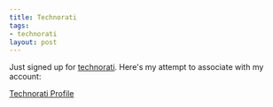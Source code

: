 ```yaml
--- 
title: Technorati
tags: 
- technorati
layout: post
---
```

Just signed up for [technorati](http://technorati.com). Here's my attempt to associate with my account:

<a href="http://technorati.com/claim/hecd78ae42" rel="me">Technorati Profile</a>
